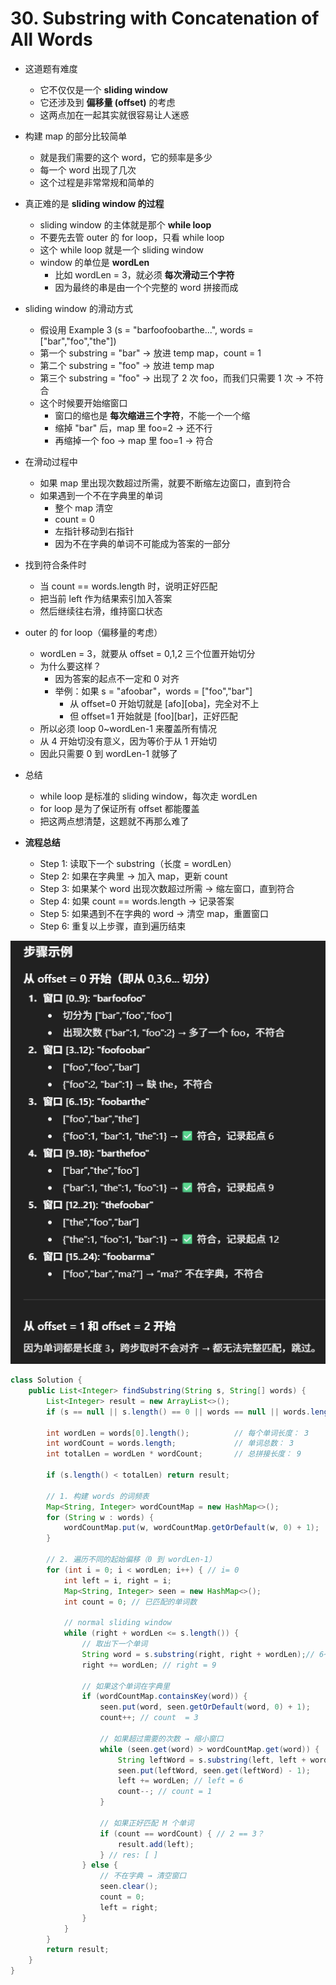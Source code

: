 # 30. Substring with Concatenation of All Words

- 这道题有难度  
  - 它不仅仅是一个 **sliding window**  
  - 它还涉及到 **偏移量 (offset)** 的考虑  
  - 这两点加在一起其实就很容易让人迷惑

- 构建 map 的部分比较简单  
  - 就是我们需要的这个 word，它的频率是多少  
  - 每一个 word 出现了几次  
  - 这个过程是非常常规和简单的

- 真正难的是 **sliding window 的过程**  
  - sliding window 的主体就是那个 **while loop**  
  - 不要先去管 outer 的 for loop，只看 while loop
  - 这个 while loop 就是一个 sliding window
  - window 的单位是 **wordLen**  
    - 比如 wordLen = 3，就必须 **每次滑动三个字符**  
    - 因为最终的串是由一个个完整的 word 拼接而成

- sliding window 的滑动方式  
  - 假设用 Example 3 (s = "barfoofoobarthe...", words = ["bar","foo","the"])  
  - 第一个 substring = "bar" → 放进 temp map，count = 1  
  - 第二个 substring = "foo" → 放进 temp map  
  - 第三个 substring = "foo" → 出现了 2 次 foo，而我们只需要 1 次 → 不符合
  - 这个时候要开始缩窗口  
    - 窗口的缩也是 **每次缩进三个字符**，不能一个一个缩  
    - 缩掉 "bar" 后，map 里 foo=2 → 还不行  
    - 再缩掉一个 foo → map 里 foo=1 → 符合

- 在滑动过程中  
  - 如果 map 里出现次数超过所需，就要不断缩左边窗口，直到符合  
  - 如果遇到一个不在字典里的单词  
    - 整个 map 清空  
    - count = 0  
    - 左指针移动到右指针  
    - 因为不在字典的单词不可能成为答案的一部分

- 找到符合条件时  
  - 当 count == words.length 时，说明正好匹配  
  - 把当前 left 作为结果索引加入答案  
  - 然后继续往右滑，维持窗口状态

- outer 的 for loop（偏移量的考虑）  
  - wordLen = 3，就要从 offset = 0,1,2 三个位置开始切分  
  - 为什么要这样？  
    - 因为答案的起点不一定和 0 对齐  
    - 举例：如果 s = "afoobar"，words = ["foo","bar"]  
      - 从 offset=0 开始切就是 [afo][oba]，完全对不上  
      - 但 offset=1 开始就是 [foo][bar]，正好匹配  
  - 所以必须 loop 0~wordLen-1 来覆盖所有情况  
  - 从 4 开始切没有意义，因为等价于从 1 开始切  
  - 因此只需要 0 到 wordLen-1 就够了

- 总结  
  - while loop 是标准的 sliding window，每次走 wordLen  
  - for loop 是为了保证所有 offset 都能覆盖  
  - 把这两点想清楚，这题就不再那么难了

- **流程总结**  
  - Step 1: 读取下一个 substring（长度 = wordLen）  
  - Step 2: 如果在字典里 → 加入 map，更新 count  
  - Step 3: 如果某个 word 出现次数超过所需 → 缩左窗口，直到符合  
  - Step 4: 如果 count == words.length → 记录答案  
  - Step 5: 如果遇到不在字典的 word → 清空 map，重置窗口  
  - Step 6: 重复以上步骤，直到遍历结束


![alt text](image-21.png)

```java
class Solution {
    public List<Integer> findSubstring(String s, String[] words) {
        List<Integer> result = new ArrayList<>();
        if (s == null || s.length() == 0 || words == null || words.length == 0) return result;

        int wordLen = words[0].length();          // 每个单词长度： 3
        int wordCount = words.length;             // 单词总数： 3
        int totalLen = wordLen * wordCount;       // 总拼接长度： 9

        if (s.length() < totalLen) return result;

        // 1. 构建 words 的词频表
        Map<String, Integer> wordCountMap = new HashMap<>();
        for (String w : words) {
            wordCountMap.put(w, wordCountMap.getOrDefault(w, 0) + 1);
        }

        // 2. 遍历不同的起始偏移（0 到 wordLen-1）
        for (int i = 0; i < wordLen; i++) { // i= 0
            int left = i, right = i;
            Map<String, Integer> seen = new HashMap<>();
            int count = 0; // 已匹配的单词数

            // normal sliding window
            while (right + wordLen <= s.length()) {
                // 取出下一个单词
                String word = s.substring(right, right + wordLen);// 6~9, foo
                right += wordLen; // right = 9

                // 如果这个单词在字典里
                if (wordCountMap.containsKey(word)) {
                    seen.put(word, seen.getOrDefault(word, 0) + 1);
                    count++; // count  = 3

                    // 如果超过需要的次数 → 缩小窗口
                    while (seen.get(word) > wordCountMap.get(word)) {
                        String leftWord = s.substring(left, left + wordLen);
                        seen.put(leftWord, seen.get(leftWord) - 1);
                        left += wordLen; // left = 6
                        count--; // count = 1
                    }

                    // 如果正好匹配 M 个单词
                    if (count == wordCount) { // 2 == 3？
                        result.add(left);
                    } // res: [ ]
                } else {
                    // 不在字典 → 清空窗口
                    seen.clear();
                    count = 0;
                    left = right;
                }
            }
        }
        return result;
    }
}
```